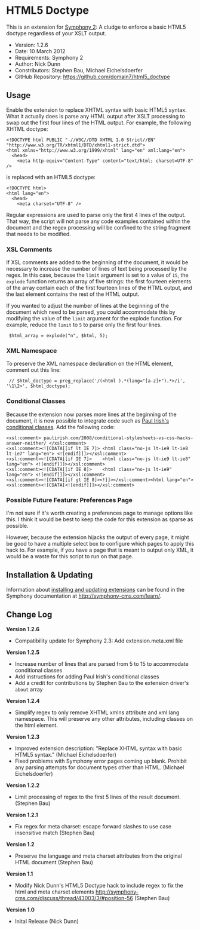 # HTML5 Doctype #

This is an extension for [Symphony 2](http://symphony-cms.com/): A cludge to enforce a basic HTML5 doctype regardless of your XSLT output.

- Version: 1.2.6
- Date: 10 March 2012
- Requirements: Symphony 2
- Author: Nick Dunn
- Constributors: Stephen Bau, Michael Eichelsdoerfer
- GitHub Repository: <https://github.com/domain7/html5_doctype>


## Usage

Enable the extension to replace XHTML syntax with basic HTML5 syntax. What it actually does is parse any HTML output after XSLT processing to swap out the first four lines of the HTML output. For example, the following XHTML doctype:

	<!DOCTYPE html PUBLIC "-//W3C//DTD XHTML 1.0 Strict//EN" "http://www.w3.org/TR/xhtml1/DTD/xhtml1-strict.dtd">
	<html xmlns="http://www.w3.org/1999/xhtml" lang="en" xml:lang="en">
	  <head>
	    <meta http-equiv="Content-Type" content="text/html; charset=UTF-8" />

is replaced with an HTML5 doctype:

	<!DOCTYPE html>
	<html lang="en">
	  <head>
	    <meta charset="UTF-8" />

Regular expressions are used to parse only the first 4 lines of the output. That way, the script will not parse any code examples contained within the document and the regex processing will be confined to the string fragment that needs to be modified.

### XSL Comments

If XSL comments are added to the beginning of the document, it would be necessary to increase the number of lines of text being processed by the regex. In this case, because the `limit` argument is set to a value of `15`, the `explode` function returns an array of five strings: the first fourteen elements of the array contain each of the first fourteen lines of the HTML output, and the last element contains the rest of the HTML output.

If you wanted to adjust the number of lines at the beginning of the document which need to be parsed, you could accommodate this by modifying the value of the `limit` argument for the explode function. For example, reduce the `limit` to `5` to parse only the first four lines.

     $html_array = explode("n", $html, 5);

### XML Namespace

To preserve the XML namespace declaration on the HTML element, comment out this line:

     // $html_doctype = preg_replace('/(<html ).*(lang="[a-z]+").*>/i', '\1\2>', $html_doctype);

### Conditional Classes

Because the extension now parses more lines at the beginning of the document, it is now possible to integrate code such as [Paul Irish's conditional classes](http://paulirish.com/2008/conditional-stylesheets-vs-css-hacks-answer-neither/). Add the following code:

	<xsl:comment> paulirish.com/2008/conditional-stylesheets-vs-css-hacks-answer-neither/ </xsl:comment>
	<xsl:comment><![CDATA[[if lt IE 7]> <html class="no-js lt-ie9 lt-ie8 lt-ie7" lang="en"> <![endif]]]></xsl:comment>
	<xsl:comment><![CDATA[[if IE 7]>    <html class="no-js lt-ie9 lt-ie8" lang="en"> <![endif]]]></xsl:comment>
	<xsl:comment><![CDATA[[if IE 8]>    <html class="no-js lt-ie9" lang="en"> <![endif]]]></xsl:comment>
	<xsl:comment><![CDATA[[if gt IE 8]><!]]></xsl:comment><html lang="en"><xsl:comment><![CDATA[<![endif]]]></xsl:comment>

### Possible Future Feature: Preferences Page

I'm not sure if it's worth creating a preferences page to manage options like this. I think it would be best to keep the code for this extension as sparse as possible.

However, because the extension hijacks the output of every page, it might be good to have a multiple select box to configure which pages to apply this hack to. For example, if you have a page that is meant to output only XML, it would be a waste for this script to run on that page.


## Installation & Updating

Information about [installing and updating extensions](http://symphony-cms.com/learn/tasks/view/install-an-extension/) can be found in the Symphony documentation at <http://symphony-cms.com/learn/>.


## Change Log

**Version 1.2.6**

- Compatibility update for Symphony 2.3: Add extension.meta.xml file

**Version 1.2.5**

- Increase number of lines that are parsed from 5 to 15 to accommodate conditional classes
- Add instructions for adding Paul Irish's conditional classes
- Add a credit for contributions by Stephen Bau to the extension driver's `about` array

**Version 1.2.4**

- Simplify regex to only remove XHTML xmlns attribute and xml:lang namespace. This will preserve any other attributes, including classes on the html element.

**Version 1.2.3**

- Improved extension description: "Replace XHTML syntax with basic HTML5 syntax." (Michael Eichelsdoerfer)
- Fixed problems with Symphony error pages coming up blank. Prohibit any parsing attempts for document types other than HTML. (Michael Eichelsdoerfer)

**Version 1.2.2**

- Limit processing of regex to the first 5 lines of the result document. (Stephen Bau)

**Version 1.2.1**

- Fix regex for meta charset: escape forward slashes to use case insensitive match (Stephen Bau)

**Version 1.2**

- Preserve the language and meta charset attributes from the original HTML document (Stephen Bau)

**Version 1.1**

- Modify Nick Dunn's HTML5 Doctype hack to include regex to fix the html and meta charset elements http://symphony-cms.com/discuss/thread/43003/3/#position-56 (Stephen Bau)

**Version 1.0**

- Inital Release (Nick Dunn)